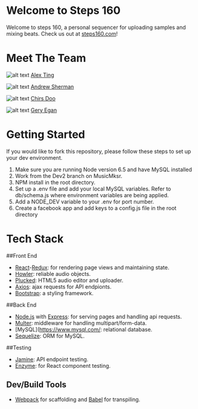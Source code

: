 # Welcome to Steps 160

Welcome to steps 160, a personal sequencer for uploading samples and mixing beats. Check us out at [steps160.com](http://steps160.com/)!

# Meet The Team

![alt text](https://avatars2.githubusercontent.com/u/14987737?v=3&s=75) [Alex Ting](https://github.com/acting326)

![alt text](https://avatars3.githubusercontent.com/u/13542220?v=3&s=75>) [Andrew Sherman](https://github.com/ashermanwmf)

![alt text](https://avatars3.githubusercontent.com/u/19693600?v=3&s=75) [Chirs Doo](https://github.com/potatosfarmer)

![alt text](https://avatars2.githubusercontent.com/u/15621349?v=3&s=75) [Gery Egan](https://github.com/geryegan)

# Getting Started

If you would like to fork this repository, please follow these steps to set up your dev environment.

1. Make sure you are running Node version 6.5 and have MySQL installed
2. Work from the Dev2 branch on MusicMksr.
3. NPM install in the root directory.
4. Set up a .env file and add your local MySQL variables. Refer to db/schema.js where environment variables are being applied.
5. Add a NODE_DEV variable to your .env for port number.
6. Create a facebook app and add keys to a config.js file in the root directory

# Tech Stack

##Front End

* [React](https://facebook.github.io/react/)-[Redux](https://github.com/reactjs/redux): for rendering page views and maintaining state.
* [Howler](https://howlerjs.com/): reliable audio objects.
* [Plucked](https://github.com/plucked/html5-audio-editor): HTML5 audio editor and uploader.
* [Axios](https://github.com/mzabriskie/axios): ajax requests for API endpionts.
* [Bootstrap](http://getbootstrap.com/): a styling framework.

##Back End

* [Node.js](https://nodejs.org/en/) with [Express](http://expressjs.com/): for serving pages and handling api requests.
* [Multer](https://github.com/expressjs/multer): middleware for handling multipart/form-data.
* [MySQL](https://www.mysql.com/: relational database.
* [Sequelize](http://docs.sequelizejs.com/en/v3/): ORM for MySQL.

##Testing

* [Jamine](https://jasmine.github.io/): API endpoint testing.
* [Enzyme](https://github.com/airbnb/enzyme): for React component testing.

## Dev/Build Tools
* [Webpack](https://webpack.github.io/) for scaffolding and [Babel](https://babeljs.io/) for transpiling.
